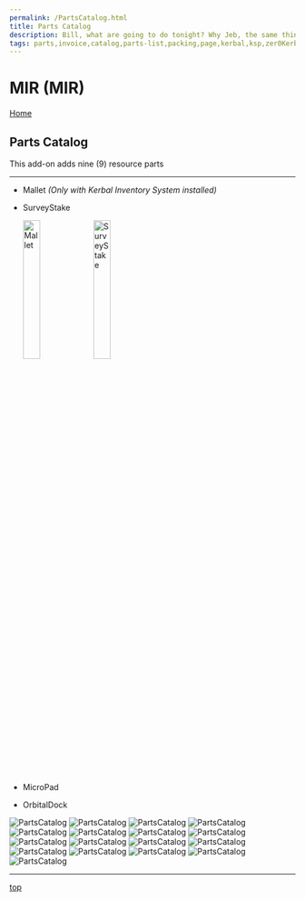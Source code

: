 ```yaml
---
permalink: /PartsCatalog.html
title: Parts Catalog
description: Bill, what are going to do tonight? Why Jeb, the same thing we do every night, Take over the world!
tags: parts,invoice,catalog,parts-list,packing,page,kerbal,ksp,zer0Kerbal,zedK
---
```


<!-- PartsCatalog.md v1.1.4.0
MIR (MIR)
created: 01 Feb 2022
updated: 15 May 2022 -->

<script src="https://kit.fontawesome.com/0ea5493613.js" crossorigin="anonymous"></script>
<i class="fa-solid fa-explosion fa-beat-fade fa-3x" style="--fa-beat-fade-opacity: 0.1; --fa-beat-fade-scale: 1.25;color: #FF7E03" ></i>

# MIR (MIR)

[Home](./index.md)

## Parts Catalog

This add-on adds nine (9) resource parts

---

* Mallet *(Only with Kerbal Inventory System installed)*
* SurveyStake

  <img src="https://raw.githubusercontent.com/zer0Kerbal/MIR/master/GameData/MIR/Parts/%40thumbs/ElMallet_icon.png" alt="Mallet" width="25%" height="25%" /> <img src="https://raw.githubusercontent.com/zer0Kerbal/MIR/master/GameData/MIR/Parts/%40thumbs/ELSurveyStake_icon.png" alt="SurveyStake" width="25%" height="25%" />

* MicroPad
* OrbitalDock

![PartsCatalog](https://raw/githubusercontent.com/zer0Kerbal/MIR/4.0.98.1-alpha/docs/@thumbs\mir-tks-zarya_icon.png)
![PartsCatalog](https://raw/githubusercontent.com/zer0Kerbal/MIR/4.0.98.1-alpha/docs/@thumbs\mir-core_icon.png)
![PartsCatalog](https://raw/githubusercontent.com/zer0Kerbal/MIR/4.0.98.1-alpha/docs/@thumbs\mir-dockingmodule-1_icon.png)
![PartsCatalog](https://raw/githubusercontent.com/zer0Kerbal/MIR/4.0.98.1-alpha/docs/@thumbs\mir-kvant-1v_icon.png)
![PartsCatalog](https://raw/githubusercontent.com/zer0Kerbal/MIR/4.0.98.1-alpha/docs/@thumbs\mir-kvant-solar_icon.png)
![PartsCatalog](https://raw/githubusercontent.com/zer0Kerbal/MIR/4.0.98.1-alpha/docs/@thumbs\mir-port-apas-1_icon.png)
![PartsCatalog](https://raw/githubusercontent.com/zer0Kerbal/MIR/4.0.98.1-alpha/docs/@thumbs\mir-rcs-block-1_icon.png)
![PartsCatalog](https://raw/githubusercontent.com/zer0Kerbal/MIR/4.0.98.1-alpha/docs/@thumbs\mir-solar_icon.png)
![PartsCatalog](https://raw/githubusercontent.com/zer0Kerbal/MIR/4.0.98.1-alpha/docs/@thumbs\mir-solar-top_icon.png)
![PartsCatalog](https://raw/githubusercontent.com/zer0Kerbal/MIR/4.0.98.1-alpha/docs/@thumbs\mir-tks-dock-cap_icon.png)
![PartsCatalog](https://raw/githubusercontent.com/zer0Kerbal/MIR/4.0.98.1-alpha/docs/@thumbs\mir-tks-dock-drogue_icon.png)
![PartsCatalog](https://raw/githubusercontent.com/zer0Kerbal/MIR/4.0.98.1-alpha/docs/@thumbs\mir-tks-dock-probe_icon.png)
![PartsCatalog](https://raw/githubusercontent.com/zer0Kerbal/MIR/4.0.98.1-alpha/docs/@thumbs\mir-tks-kristall-1_icon.png)
![PartsCatalog](https://raw/githubusercontent.com/zer0Kerbal/MIR/4.0.98.1-alpha/docs/@thumbs\mir-tks-kvant-2v_icon.png)
![PartsCatalog](https://raw/githubusercontent.com/zer0Kerbal/MIR/4.0.98.1-alpha/docs/@thumbs\mir-tks-priroda_icon.png)
![PartsCatalog](https://raw/githubusercontent.com/zer0Kerbal/MIR/4.0.98.1-alpha/docs/@thumbs\mir-tks-spektr_icon.png)
![PartsCatalog](https://raw/githubusercontent.com/zer0Kerbal/MIR/4.0.98.1-alpha/docs/@thumbs\mir-tks-tug_icon.png)

---

[top](#Parts-Catalog)

<!-- this file CC BY-ND 4.0 by zer0Kerbal -->
